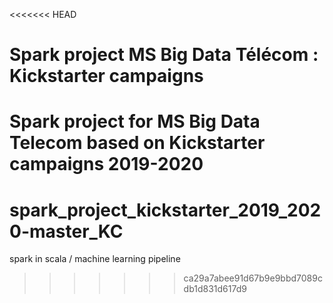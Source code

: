 <<<<<<< HEAD
# Spark project MS Big Data Télécom : Kickstarter campaigns

Spark project for MS Big Data Telecom based on Kickstarter campaigns 2019-2020
=======
# spark_project_kickstarter_2019_2020-master_KC
spark in scala / machine learning pipeline
>>>>>>> ca29a7abee91d67b9e9bbd7089cdb1d831d617d9
